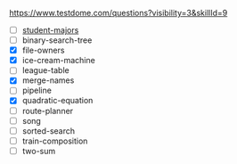 
https://www.testdome.com/questions?visibility=3&skillId=9

- [ ] [student-majors](https://www.testdome.com/questions/python/student-majors/59363?visibility=3&skillId=9)
- [ ] binary-search-tree
- [x] file-owners
- [x] ice-cream-machine
- [ ] league-table
- [x] merge-names
- [ ] pipeline
- [x] quadratic-equation
- [ ] route-planner
- [ ] song
- [ ] sorted-search
- [ ] train-composition
- [ ] two-sum